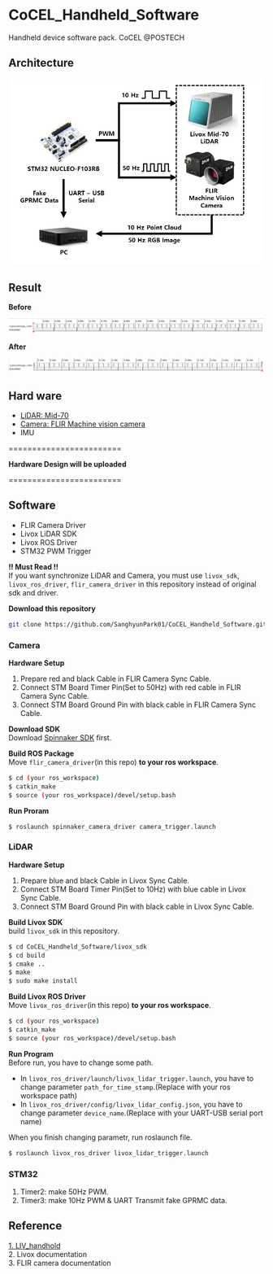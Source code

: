 # CoCEL_Handheld_Software
Handheld device software pack. CoCEL @POSTECH  
## Architecture
<p align="center"><img src="./img/Architecture.png" width="800px"></p>  

## Result  
**Before**  
<p align="center"><img src="./img/unsync.png" width="max"></p>

**After**  
<p align="center"><img src="./img/sync.png" width="max"></p>

## Hard ware  
- [LiDAR: Mid-70](https://www.livoxtech.com/mid-70)
- [Camera: FLIR Machine vision camera](https://www.flir.com/products/blackfly-s-usb3/?vertical=machine%20vision&segment=iis)
- IMU  

========================  

**Hardware Design will be uploaded**  
  
========================  

## Software  
- FLIR Camera Driver
- Livox LiDAR SDK
- Livox ROS Driver
- STM32 PWM Trigger

**!! Must Read !!**  
If you want synchronize LiDAR and Camera, you must use `livox_sdk`, `livox_ros_driver`, `flir_camera_driver` in this repository instead of original sdk and driver.  

**Download this repository**  
```bash
git clone https://github.com/SanghyunPark01/CoCEL_Handheld_Software.git
```

### Camera
**Hardware Setup**  
1. Prepare red and black Cable in FLIR Camera Sync Cable.  
2. Connect STM Board Timer Pin(Set to 50Hz) with red cable in FLIR Camera Sync Cable.  
3. Connect STM Board Ground Pin with black cable in FLIR Camera Sync Cable.  

**Download SDK**  
Download [Spinnaker SDK](https://www.flirkorea.com/products/spinnaker-sdk/) first.  

**Build ROS Package**  
Move `flir_camera_driver`(in this repo) **to your ros workspace**.
```bash
$ cd (your ros_workspace)
$ catkin_make
$ source (your ros_workspace)/devel/setup.bash
```  
**Run Proram**  
```
$ roslaunch spinnaker_camera_driver camera_trigger.launch
```

### LiDAR
**Hardware Setup**  
1. Prepare blue and black Cable in Livox Sync Cable.  
2. Connect STM Board Timer Pin(Set to 10Hz) with blue cable in Livox Sync Cable.  
3. Connect STM Board Ground Pin with black cable in Livox Sync Cable.  

**Build Livox SDK**  
build `livox_sdk` in this repository.
```bash
$ cd CoCEL_Handheld_Software/livox_sdk
$ cd build
$ cmake ..
$ make
$ sudo make install
```  

**Build Livox ROS Driver**  
Move `livox_ros_driver`(in this repo) **to your ros workspace**.
```bash
$ cd (your ros_workspace)
$ catkin_make
$ source (your ros_workspace)/devel/setup.bash
```  

**Run Program**  
Before run, you have to change some path.
- In `livox_ros_driver/launch/livox_lidar_trigger.launch`, you have to change parameter `path_for_time_stamp`.(Replace with your ros workspace path)  
- In `livox_ros_driver/config/livox_lidar_config.json`, you have to change parameter `device_name`.(Replace with your UART-USB serial port name)  

When you finish changing parametr, run roslaunch file.  
```bash
$ roslaunch livox_ros_driver livox_lidar_trigger.launch
```

### STM32
1. Timer2: make 50Hz PWM.  
2. Timer3: make 10Hz PWM & UART Transmit fake GPRMC data.  


## Reference
[1. LIV_handhold](https://github.com/sheng00125/LIV_handhold)  
2. Livox documentation  
3. FLIR camera documentation

